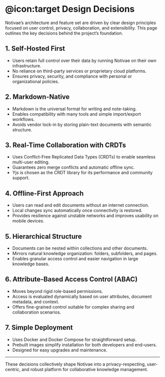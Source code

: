 # @icon:target Design Decisions

Notivae’s architecture and feature set are driven by clear design principles focused on user control, privacy, collaboration, and extensibility. This page outlines the key decisions behind the project’s foundation.

## 1. Self-Hosted First

- Users retain full control over their data by running Notivae on their own infrastructure.
- No reliance on third-party services or proprietary cloud platforms.
- Ensures privacy, security, and compliance with personal or organizational policies.

## 2. Markdown-Native

- Markdown is the universal format for writing and note-taking.
- Enables compatibility with many tools and simple import/export workflows.
- Avoids vendor lock-in by storing plain-text documents with semantic structure.

## 3. Real-Time Collaboration with CRDTs

- Uses Conflict-Free Replicated Data Types (CRDTs) to enable seamless multi-user editing.
- Guarantees zero merge conflicts and automatic offline sync.
- Yjs is chosen as the CRDT library for its performance and community support.

## 4. Offline-First Approach

- Users can read and edit documents without an internet connection.
- Local changes sync automatically once connectivity is restored.
- Provides resilience against unstable networks and improves usability on mobile devices.

## 5. Hierarchical Structure

- Documents can be nested within collections and other documents.
- Mirrors natural knowledge organization: folders, subfolders, and pages.
- Enables granular access control and easier navigation in large knowledge bases.

## 6. Attribute-Based Access Control (ABAC)

- Moves beyond rigid role-based permissions.
- Access is evaluated dynamically based on user attributes, document metadata, and context.
- Offers fine-grained control suitable for complex sharing and collaboration scenarios.

## 7. Simple Deployment

- Uses Docker and Docker Compose for straightforward setup.
- Prebuilt images simplify installation for both developers and end-users.
- Designed for easy upgrades and maintenance.

---

These decisions collectively shape Notivae into a privacy-respecting, user-centric, and robust platform for collaborative knowledge management.
